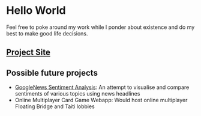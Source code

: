 # Hello World

Feel free to poke around my work while I ponder about existence and do my best to make good life decisions.

## [Project Site](https://www.incomple.technology/)

## Possible future projects
* [GoogleNews Sentiment Analysis](https://github.com/Inc0mple/GoogleNewsSentimentFlask): An attempt to visualise and compare sentiments of various topics using news headlines
* Online Multiplayer Card Game Webapp: Would host online multiplayer Floating Bridge and Taiti lobbies








<!--
**Inc0mple/Inc0mple** is a ✨ _special_ ✨ repository because its `README.md` (this file) appears on your GitHub profile.

Here are some ideas to get you started:

- 🔭 I’m currently working on ...
- 🌱 I’m currently learning ...
- 👯 I’m looking to collaborate on ...
- 🤔 I’m looking for help with ...
- 💬 Ask me about ...
- 📫 How to reach me: ...
- 😄 Pronouns: ...
- ⚡ Fun fact: ...
-->
